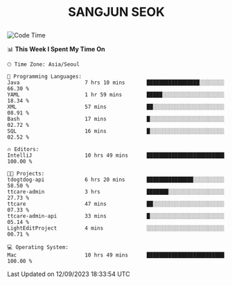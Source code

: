<h1>
 <p align="center">
   SANGJUN SEOK
 </p>
</h1>

<!--START_SECTION:waka-->
![Code Time](http://img.shields.io/badge/Code%20Time-2%2C829%20hrs%2059%20mins-blue)

📊 **This Week I Spent My Time On** 

```text
🕑︎ Time Zone: Asia/Seoul

💬 Programming Languages: 
Java                     7 hrs 10 mins       █████████████████░░░░░░░░   66.30 % 
YAML                     1 hr 59 mins        █████░░░░░░░░░░░░░░░░░░░░   18.34 % 
XML                      57 mins             ██░░░░░░░░░░░░░░░░░░░░░░░   08.91 % 
Bash                     17 mins             █░░░░░░░░░░░░░░░░░░░░░░░░   02.72 % 
SQL                      16 mins             █░░░░░░░░░░░░░░░░░░░░░░░░   02.52 % 

🔥 Editors: 
IntelliJ                 10 hrs 49 mins      █████████████████████████   100.00 % 

🐱‍💻 Projects: 
tdogtdog-api             6 hrs 20 mins       ███████████████░░░░░░░░░░   58.50 % 
ttcare-admin             3 hrs               ███████░░░░░░░░░░░░░░░░░░   27.73 % 
ttcare                   47 mins             ██░░░░░░░░░░░░░░░░░░░░░░░   07.33 % 
ttcare-admin-api         33 mins             █░░░░░░░░░░░░░░░░░░░░░░░░   05.14 % 
LightEditProject         4 mins              ░░░░░░░░░░░░░░░░░░░░░░░░░   00.71 % 

💻 Operating System: 
Mac                      10 hrs 49 mins      █████████████████████████   100.00 % 
```


 Last Updated on 12/09/2023 18:33:54 UTC
<!--END_SECTION:waka-->

